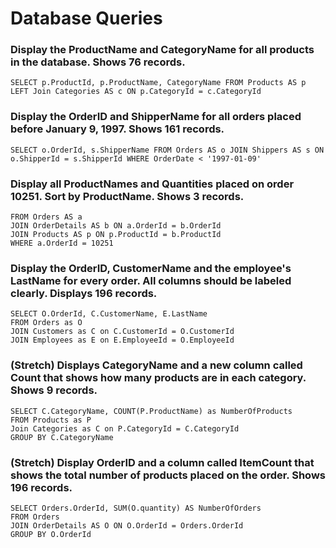 # Database Queries

### Display the ProductName and CategoryName for all products in the database. Shows 76 records.

`SELECT p.ProductId, p.ProductName, CategoryName FROM Products AS p LEFT Join Categories AS c ON p.CategoryId = c.CategoryId`

### Display the OrderID and ShipperName for all orders placed before January 9, 1997. Shows 161 records.

`SELECT o.OrderId, s.ShipperName FROM Orders AS o JOIN Shippers AS s ON o.ShipperId = s.ShipperId WHERE OrderDate < '1997-01-09'`

### Display all ProductNames and Quantities placed on order 10251. Sort by ProductName. Shows 3 records.

```
FROM Orders AS a
JOIN OrderDetails AS b ON a.OrderId = b.OrderId
JOIN Products AS p ON p.ProductId = b.ProductId
WHERE a.OrderId = 10251
```

### Display the OrderID, CustomerName and the employee's LastName for every order. All columns should be labeled clearly. Displays 196 records.

```
SELECT O.OrderId, C.CustomerName, E.LastName
FROM Orders as O
JOIN Customers as C on C.CustomerId = O.CustomerId
JOIN Employees as E on E.EmployeeId = O.EmployeeId
```

### (Stretch) Displays CategoryName and a new column called Count that shows how many products are in each category. Shows 9 records.

```
SELECT C.CategoryName, COUNT(P.ProductName) as NumberOfProducts
FROM Products as P
Join Categories as C on P.CategoryId = C.CategoryId
GROUP BY C.CategoryName
```

### (Stretch) Display OrderID and a column called ItemCount that shows the total number of products placed on the order. Shows 196 records.

```
SELECT Orders.OrderId, SUM(O.quantity) AS NumberOfOrders
FROM Orders
JOIN OrderDetails AS O ON O.OrderId = Orders.OrderId
GROUP BY O.OrderId
```
